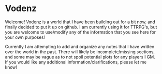 # Vodenz

Welcome! Vodenz is a world that I have been building out for a bit now, and finally decided to put it up on github. I am currently using it for TTRPG's, but you are welcome to use/modify any of the information that you see here for your own purposes!

Currently I am attempting to add and organize any notes that I have written over the world in the past.  There will likely be incomplete/missing sections, and some may be vague as to not spoil potential plots for any players I GM. If you would like any additional information/clarifications, please let me know!
